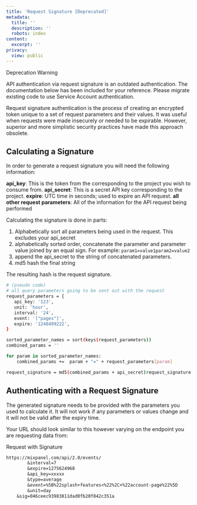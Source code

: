 ```yaml
---
title: 'Request Signature [Deprecated]'
metadata:
  title: ''
  description: ''
  robots: index
content:
  excerpt: ''
privacy:
  view: public
---
```

<Callout icon="❗️" theme="error">
  Deprecation Warning

  API authentication via request signature is an outdated authentication. The documentation below has been included for your reference. Please migrate existing code to use Service Account authentication.
</Callout>

Request signature authentication is the process of creating an encrypted token unique to a set of request parameters and their values. It was useful when requests were made insecurely or needed to be expirable. However, superior and more simplistic security practices have made this approach obsolete.

## Calculating a Signature

In order to generate a request signature you will need the following information:

**api_key**: This is the token from the corresponding to the project you wish to consume from.
**api_secret**: This is a secret API key corresponding to the project.
**expire**: UTC time in seconds; used to expire an API request.
**all other request parameters**: All of the information for the API request being performed

Calculating the signature is done in parts:

1. Alphabetically sort all parameters being used in the request. This excludes your api_secret
2. alphabetically sorted order, concatenate the parameter and parameter value joined by an equal sign. For example: `param1=value1param2=value2`
3. append the api_secret to the string of concatenated parameters.
4. md5 hash the final string

The resulting hash is the request signature.

```sh
# (pseudo code)
# all query parameters going to be sent out with the request
request_parameters = {
   api_key: '123',
   unit: 'hour',
   interval: '24',
   event: '["pages"]',
   expire: '1248499222',
}

sorted_parameter_names = sort(keys(request_parameters))
combined_params = ''

for param in sorted_parameter_names:
	combined_params += 	param + "=" + request_parameters[param]

request_signature = md5(combined_params + api_secret)request_signature = md5(combined_params + api_secret)
```

## Authenticating with a Request Signature

The generated signature needs to be provided with the parameters you used to calculate it. It will not work if any parameters or values change and it will not be valid after the expiry time.

Your URL should look similar to this however varying on the endpoint you are requesting data from:

Request with Signature

```txt
https://mixpanel.com/api/2.0/events/
		&interval=7
		&expire=1275624968
		&api_key=xxxxx
		&type=average
		&event=%5B%22splash+features<%22%2C+%22account-page%22%5D
		&unit=day
    &sig=046ceec93983811dad0fb20f842c351a
```
